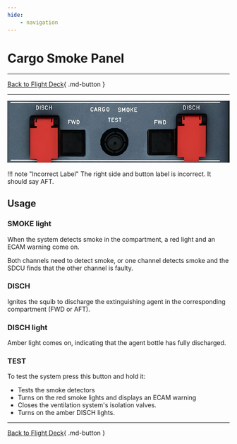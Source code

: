 ```yaml
---
hide:
    - navigation
---
```


# Cargo Smoke Panel

---

[Back to Flight Deck](../index.md){ .md-button }

---

![Cargo Smoke Panel](../../../assets/a32nx-briefing/overhead-panel/cargo-smoke.jpg "Cargo Smoke Panel")

!!! note "Incorrect Label"
    The right side and button label is incorrect. It should say AFT.

## Usage

### SMOKE light

When the system detects smoke in the compartment, a red light and an ECAM warning come on.

Both channels need to detect smoke, or one channel detects smoke and the SDCU finds that the other channel is faulty.

### DISCH

Ignites the squib to discharge the extinguishing agent in the corresponding compartment (FWD or AFT).

### DISCH light

Amber light comes on, indicating that the agent bottle has fully discharged.

### TEST

To test the system press this button and hold it:

- Tests the smoke detectors
- Turns on the red smoke lights and displays an ECAM warning
- Closes the ventilation system's isolation valves.
- Turns on the amber DISCH lights.

---

[Back to Flight Deck](../index.md){ .md-button }
